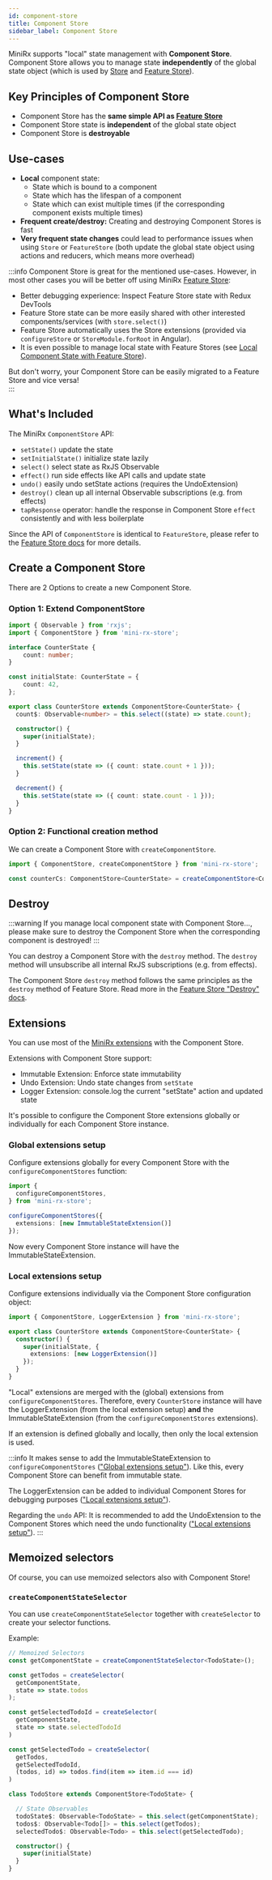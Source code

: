 ```yaml
---
id: component-store
title: Component Store
sidebar_label: Component Store
---
```


MiniRx supports "local" state management with **Component Store**.
Component Store allows you to manage state **independently** of the global state object (which is used by [Store](redux) and [Feature Store](fs-quick-start)).

## Key Principles of Component Store
- Component Store has the **same simple API as [Feature Store](fs-quick-start)**
- Component Store state is **independent** of the global state object
- Component Store is **destroyable**

## Use-cases
- **Local** component state: 
  - State which is bound to a component
  - State which has the lifespan of a component
  - State which can exist multiple times (if the corresponding component exists multiple times)
- **Frequent create/destroy:** Creating and destroying Component Stores is fast
- **Very frequent state changes** could lead to performance issues when using `Store` or `FeatureStore` 
(both update the global state object using actions and reducers, which means more overhead)

:::info
Component Store is great for the mentioned use-cases. However, in most other cases you will be better off using MiniRx [Feature Store](fs-quick-start):

- Better debugging experience: Inspect Feature Store state with Redux DevTools
- Feature Store state can be more easily shared with other interested components/services (with `store.select()`)
- Feature Store automatically uses the Store extensions (provided via `configureStore` or `StoreModule.forRoot` in Angular). 
- It is even possible to manage local state with Feature Stores (see [Local Component State with Feature Store](fs-config)).

But don't worry, your Component Store can be easily migrated to a Feature Store and vice versa!  
:::

## What's Included
The MiniRx `ComponentStore` API:
- `setState()` update the state
- `setInitialState()` initialize state lazily
- `select()` select state as RxJS Observable
- `effect()` run side effects like API calls and update state
- `undo()` easily undo setState actions (requires the UndoExtension)
- `destroy()` clean up all internal Observable subscriptions (e.g. from effects)
- `tapResponse` operator: handle the response in Component Store `effect` consistently and with less boilerplate

Since the API of `ComponentStore` is identical to `FeatureStore`, please refer to the 
[Feature Store docs](fs-quick-start) for more details. 

## Create a Component Store

There are 2 Options to create a new Component Store.

### Option 1: Extend ComponentStore

```typescript
import { Observable } from 'rxjs';
import { ComponentStore } from 'mini-rx-store';

interface CounterState {
    count: number;
}

const initialState: CounterState = {
    count: 42,
};

export class CounterStore extends ComponentStore<CounterState> {
  count$: Observable<number> = this.select((state) => state.count);

  constructor() {
    super(initialState);
  }

  increment() {
    this.setState(state => ({ count: state.count + 1 }));
  }

  decrement() {
    this.setState(state => ({ count: state.count - 1 }));
  }
}
```

### Option 2: Functional creation method

We can create a Component Store with `createComponentStore`.

```ts
import { ComponentStore, createComponentStore } from 'mini-rx-store';

const counterCs: ComponentStore<CounterState> = createComponentStore<CounterState>(initialState);
```

## Destroy
:::warning
If you manage local component state with Component Store..., please make sure to destroy the Component Store when the corresponding component is destroyed! 
:::

You can destroy a Component Store with the `destroy` method. The `destroy` method will unsubscribe all internal RxJS subscriptions (e.g. from effects).

The Component Store `destroy` method follows the same principles as the `destroy` method of Feature Store. Read more in the [Feature Store "Destroy" docs](fs-config.md#destroy).

## Extensions
You can use most of the [MiniRx extensions](ext-quick-start) with the Component Store.

Extensions with Component Store support:

- Immutable Extension: Enforce state immutability
- Undo Extension: Undo state changes from `setState`
- Logger Extension: console.log the current "setState" action and updated state

It's possible to configure the Component Store extensions globally or individually for each Component Store instance.

### Global extensions setup

Configure extensions globally for every Component Store with the `configureComponentStores` function:

```typescript
import {
  configureComponentStores,
} from 'mini-rx-store';

configureComponentStores({
  extensions: [new ImmutableStateExtension()]
});
```
Now every Component Store instance will have the ImmutableStateExtension. 

### Local extensions setup

Configure extensions individually via the Component Store configuration object:

```typescript
import { ComponentStore, LoggerExtension } from 'mini-rx-store';

export class CounterStore extends ComponentStore<CounterState> {
  constructor() {
    super(initialState, {
      extensions: [new LoggerExtension()]
    });
  }
}
```

"Local" extensions are merged with the (global) extensions from `configureComponentStores`.
Therefore, every `CounterStore` instance will have the LoggerExtension (from the local extension setup) **and** the
ImmutableStateExtension (from the `configureComponentStores` extensions).

If an extension is defined globally and locally, then only the local extension is used.

:::info
It makes sense to add the ImmutableStateExtension to `configureComponentStores` (["Global extensions setup"](#global-extensions-setup)).
Like this, every Component Store can benefit from immutable state.

The LoggerExtension can be added to individual Component Stores for debugging purposes (["Local extensions setup"](#local-extensions-setup)).

Regarding the `undo` API: It is recommended to add the UndoExtension to the Component Stores which need the undo functionality (["Local extensions setup"](#local-extensions-setup)). 
:::

## Memoized selectors

Of course, you can use memoized selectors also with Component Store! 

### `createComponentStateSelector`

You can use `createComponentStateSelector` together with `createSelector` to create your selector functions.

Example:

```ts
// Memoized Selectors
const getComponentState = createComponentStateSelector<TodoState>();

const getTodos = createSelector(
  getComponentState,
  state => state.todos
);

const getSelectedTodoId = createSelector(
  getComponentState,
  state => state.selectedTodoId
)

const getSelectedTodo = createSelector(
  getTodos,
  getSelectedTodoId,
  (todos, id) => todos.find(item => item.id === id)
)

class TodoStore extends ComponentStore<TodoState> {

  // State Observables
  todoState$: Observable<TodoState> = this.select(getComponentState);
  todos$: Observable<Todo[]> = this.select(getTodos);
  selectedTodo$: Observable<Todo> = this.select(getSelectedTodo);

  constructor() {
    super(initialState)
  }
}
```
